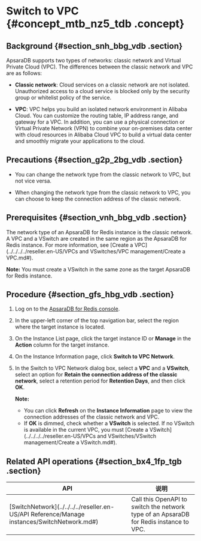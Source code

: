 # Switch to VPC {#concept_mtb_nz5_tdb .concept}

## Background {#section_snh_bbg_vdb .section}

ApsaraDB supports two types of networks: classic network and Virtual Private Cloud \(VPC\). The differences between the classic network and VPC are as follows:

-   **Classic network**: Cloud services on a classic network are not isolated. Unauthorized access to a cloud service is blocked only by the security group or whitelist policy of the service.

-   **VPC**: VPC helps you build an isolated network environment in Alibaba Cloud. You can customize the routing table, IP address range, and gateway for a VPC. In addition, you can use a physical connection or Virtual Private Network \(VPN\) to combine your on-premises data center with cloud resources in Alibaba Cloud VPC to build a virtual data center and smoothly migrate your applications to the cloud.


## Precautions {#section_g2p_2bg_vdb .section}

-   You can change the network type from the classic network to VPC, but not vice versa.

-   When changing the network type from the classic network to VPC, you can choose to keep the connection address of the classic network.


## Prerequisites {#section_vnh_bbg_vdb .section}

The network type of an ApsaraDB for Redis instance is the classic network. A VPC and a VSwitch are created in the same region as the ApsaraDB for Redis instance. For more information, see [Create a VPC](../../../../reseller.en-US/VPCs and VSwitches/VPC management/Create a VPC.md#).

**Note:** You must create a VSwitch in the same zone as the target ApsaraDB for Redis instance.

## Procedure {#section_gfs_hbg_vdb .section}

1.  Log on to the [ApsaraDB for Redis console](https://partners-intl.console.aliyun.com/#/kvstore).
2.  In the upper-left corner of the top navigation bar, select the region where the target instance is located.
3.  On the Instance List page, click the target instance ID or **Manage** in the **Action** column for the target instance.
4.  On the Instance Information page, click **Switch to VPC Network**.
5.  In the Switch to VPC Network dialog box, select a **VPC** and a **VSwitch**, select an option for **Retain the connection address of the classic network**, select a retention period for **Retention Days**, and then click **OK**.

    **Note:** 

    -   You can click **Refresh** on the **Instance Information** page to view the connection addresses of the classic network and VPC.
    -   If **OK** is dimmed, check whether a **VSwitch** is selected. If no VSwitch is available in the current VPC, you must [Create a VSwitch](../../../../reseller.en-US/VPCs and VSwitches/VSwitch management/Create a VSwitch.md#).

## Related API operations {#section_bx4_1fp_tgb .section}

|API|说明|
|---|--|
|[SwitchNetwork](../../../../reseller.en-US/API Reference/Manage instances/SwitchNetwork.md#)|Call this OpenAPI to switch the network type of an ApsaraDB for Redis instance to VPC.|

